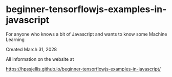 # beginner-tensorflowjs-examples-in-javascript
For anyone who knows a bit of Javascript and wants to know some Machine Learning


Created March 31, 2028


All information on the website at


https://hpssjellis.github.io/beginner-tensorflowjs-examples-in-javascript/




